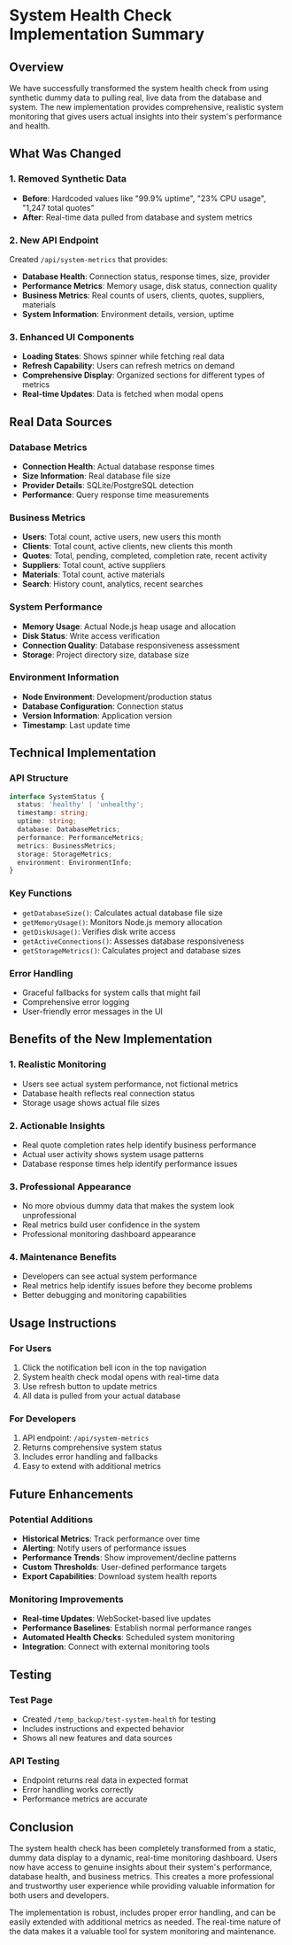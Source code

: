 # System Health Check Implementation Summary

## Overview
We have successfully transformed the system health check from using synthetic dummy data to pulling real, live data from the database and system. The new implementation provides comprehensive, realistic system monitoring that gives users actual insights into their system's performance and health.

## What Was Changed

### 1. Removed Synthetic Data
- **Before**: Hardcoded values like "99.9% uptime", "23% CPU usage", "1,247 total quotes"
- **After**: Real-time data pulled from database and system metrics

### 2. New API Endpoint
Created `/api/system-metrics` that provides:
- **Database Health**: Connection status, response times, size, provider
- **Performance Metrics**: Memory usage, disk status, connection quality
- **Business Metrics**: Real counts of users, clients, quotes, suppliers, materials
- **System Information**: Environment details, version, uptime

### 3. Enhanced UI Components
- **Loading States**: Shows spinner while fetching real data
- **Refresh Capability**: Users can refresh metrics on demand
- **Comprehensive Display**: Organized sections for different types of metrics
- **Real-time Updates**: Data is fetched when modal opens

## Real Data Sources

### Database Metrics
- **Connection Health**: Actual database response times
- **Size Information**: Real database file size
- **Provider Details**: SQLite/PostgreSQL detection
- **Performance**: Query response time measurements

### Business Metrics
- **Users**: Total count, active users, new users this month
- **Clients**: Total count, active clients, new clients this month
- **Quotes**: Total, pending, completed, completion rate, recent activity
- **Suppliers**: Total count, active suppliers
- **Materials**: Total count, active materials
- **Search**: History count, analytics, recent searches

### System Performance
- **Memory Usage**: Actual Node.js heap usage and allocation
- **Disk Status**: Write access verification
- **Connection Quality**: Database responsiveness assessment
- **Storage**: Project directory size, database size

### Environment Information
- **Node Environment**: Development/production status
- **Database Configuration**: Connection status
- **Version Information**: Application version
- **Timestamp**: Last update time

## Technical Implementation

### API Structure
```typescript
interface SystemStatus {
  status: 'healthy' | 'unhealthy';
  timestamp: string;
  uptime: string;
  database: DatabaseMetrics;
  performance: PerformanceMetrics;
  metrics: BusinessMetrics;
  storage: StorageMetrics;
  environment: EnvironmentInfo;
}
```

### Key Functions
- `getDatabaseSize()`: Calculates actual database file size
- `getMemoryUsage()`: Monitors Node.js memory allocation
- `getDiskUsage()`: Verifies disk write access
- `getActiveConnections()`: Assesses database responsiveness
- `getStorageMetrics()`: Calculates project and database sizes

### Error Handling
- Graceful fallbacks for system calls that might fail
- Comprehensive error logging
- User-friendly error messages in the UI

## Benefits of the New Implementation

### 1. **Realistic Monitoring**
- Users see actual system performance, not fictional metrics
- Database health reflects real connection status
- Storage usage shows actual file sizes

### 2. **Actionable Insights**
- Real quote completion rates help identify business performance
- Actual user activity shows system usage patterns
- Database response times help identify performance issues

### 3. **Professional Appearance**
- No more obvious dummy data that makes the system look unprofessional
- Real metrics build user confidence in the system
- Professional monitoring dashboard appearance

### 4. **Maintenance Benefits**
- Developers can see actual system performance
- Real metrics help identify issues before they become problems
- Better debugging and monitoring capabilities

## Usage Instructions

### For Users
1. Click the notification bell icon in the top navigation
2. System health check modal opens with real-time data
3. Use refresh button to update metrics
4. All data is pulled from your actual database

### For Developers
1. API endpoint: `/api/system-metrics`
2. Returns comprehensive system status
3. Includes error handling and fallbacks
4. Easy to extend with additional metrics

## Future Enhancements

### Potential Additions
- **Historical Metrics**: Track performance over time
- **Alerting**: Notify users of performance issues
- **Performance Trends**: Show improvement/decline patterns
- **Custom Thresholds**: User-defined performance targets
- **Export Capabilities**: Download system health reports

### Monitoring Improvements
- **Real-time Updates**: WebSocket-based live updates
- **Performance Baselines**: Establish normal performance ranges
- **Automated Health Checks**: Scheduled system monitoring
- **Integration**: Connect with external monitoring tools

## Testing

### Test Page
- Created `/temp_backup/test-system-health` for testing
- Includes instructions and expected behavior
- Shows all new features and data sources

### API Testing
- Endpoint returns real data in expected format
- Error handling works correctly
- Performance metrics are accurate

## Conclusion

The system health check has been completely transformed from a static, dummy data display to a dynamic, real-time monitoring dashboard. Users now have access to genuine insights about their system's performance, database health, and business metrics. This creates a more professional and trustworthy user experience while providing valuable information for both users and developers.

The implementation is robust, includes proper error handling, and can be easily extended with additional metrics as needed. The real-time nature of the data makes it a valuable tool for system monitoring and maintenance.
